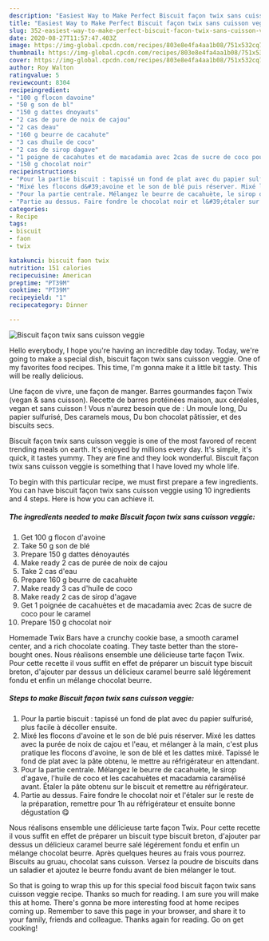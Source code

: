 ```yaml
---
description: "Easiest Way to Make Perfect Biscuit façon twix sans cuisson veggie"
title: "Easiest Way to Make Perfect Biscuit façon twix sans cuisson veggie"
slug: 352-easiest-way-to-make-perfect-biscuit-facon-twix-sans-cuisson-veggie
date: 2020-08-27T11:57:47.403Z
image: https://img-global.cpcdn.com/recipes/803e8e4fa4aa1b08/751x532cq70/biscuit-facon-twix-sans-cuisson-veggie-photo-principale-de-la-recette.jpg
thumbnail: https://img-global.cpcdn.com/recipes/803e8e4fa4aa1b08/751x532cq70/biscuit-facon-twix-sans-cuisson-veggie-photo-principale-de-la-recette.jpg
cover: https://img-global.cpcdn.com/recipes/803e8e4fa4aa1b08/751x532cq70/biscuit-facon-twix-sans-cuisson-veggie-photo-principale-de-la-recette.jpg
author: Roy Walton
ratingvalue: 5
reviewcount: 8304
recipeingredient:
- "100 g flocon davoine"
- "50 g son de bl"
- "150 g dattes dnoyauts"
- "2 cas de pure de noix de cajou"
- "2 cas deau"
- "160 g beurre de cacahute"
- "3 cas dhuile de coco"
- "2 cas de sirop dagave"
- "1 poigne de cacahutes et de macadamia avec 2cas de sucre de coco pour le caramel"
- "150 g chocolat noir"
recipeinstructions:
- "Pour la partie biscuit : tapissé un fond de plat avec du papier sulfurisé, plus facile à décoller ensuite."
- "Mixé les flocons d&#39;avoine et le son de blé puis réserver. Mixé les dattes avec la purée de noix de cajou et l&#39;eau, et mélanger à la main, c&#39;est plus pratique les flocons d&#39;avoine, le son de blé et les dattes mixé. Tapissé le fond de plat avec la pâte obtenu, le mettre au réfrigérateur en attendant."
- "Pour la partie centrale. Mélangez le beurre de cacahuète, le sirop d&#39;agave, l&#39;huile de coco et les cacahuètes et macadamia caramélisé avant. Étaler la pâte obtenu sur le biscuit et remettre au réfrigérateur."
- "Partie au dessus. Faire fondre le chocolat noir et l&#39;étaler sur le reste de la préparation, remettre pour 1h au réfrigérateur et ensuite bonne dégustation 😋"
categories:
- Recipe
tags:
- biscuit
- faon
- twix

katakunci: biscuit faon twix 
nutrition: 151 calories
recipecuisine: American
preptime: "PT39M"
cooktime: "PT39M"
recipeyield: "1"
recipecategory: Dinner

---
```



![Biscuit façon twix sans cuisson veggie](https://img-global.cpcdn.com/recipes/803e8e4fa4aa1b08/751x532cq70/biscuit-facon-twix-sans-cuisson-veggie-photo-principale-de-la-recette.jpg)

Hello everybody, I hope you're having an incredible day today. Today, we're going to make a special dish, biscuit façon twix sans cuisson veggie. One of my favorites food recipes. This time, I'm gonna make it a little bit tasty. This will be really delicious.

Une façon de vivre, une façon de manger. Barres gourmandes façon Twix (vegan &amp; sans cuisson). Recette de barres protéinées maison, aux céréales, vegan et sans cuisson ! Vous n&#39;aurez besoin que de : Un moule long, Du papier sulfurisé, Des caramels mous, Du bon chocolat pâtissier, et des biscuits secs.

Biscuit façon twix sans cuisson veggie is one of the most favored of recent trending meals on earth. It's enjoyed by millions every day. It's simple, it's quick, it tastes yummy. They are fine and they look wonderful. Biscuit façon twix sans cuisson veggie is something that I have loved my whole life.


To begin with this particular recipe, we must first prepare a few ingredients. You can have biscuit façon twix sans cuisson veggie using 10 ingredients and 4 steps. Here is how you can achieve it.

<!--inarticleads1-->

##### The ingredients needed to make Biscuit façon twix sans cuisson veggie:

1. Get 100 g flocon d&#39;avoine
1. Take 50 g son de blé
1. Prepare 150 g dattes dénoyautés
1. Make ready 2 cas de purée de noix de cajou
1. Take 2 cas d&#39;eau
1. Prepare 160 g beurre de cacahuète
1. Make ready 3 cas d&#39;huile de coco
1. Make ready 2 cas de sirop d&#39;agave
1. Get 1 poignée de cacahuètes et de macadamia avec 2cas de sucre de coco pour le caramel
1. Prepare 150 g chocolat noir


Homemade Twix Bars have a crunchy cookie base, a smooth caramel center, and a rich chocolate coating. They taste better than the store-bought ones. Nous réalisons ensemble une délicieuse tarte façon Twix. Pour cette recette il vous suffit en effet de préparer un biscuit type biscuit breton, d&#39;ajouter par dessus un délicieux caramel beurre salé légérement fondu et enfin un mélange chocolat beurre. 

<!--inarticleads2-->

##### Steps to make Biscuit façon twix sans cuisson veggie:

1. Pour la partie biscuit : tapissé un fond de plat avec du papier sulfurisé, plus facile à décoller ensuite.
1. Mixé les flocons d&#39;avoine et le son de blé puis réserver. Mixé les dattes avec la purée de noix de cajou et l&#39;eau, et mélanger à la main, c&#39;est plus pratique les flocons d&#39;avoine, le son de blé et les dattes mixé. Tapissé le fond de plat avec la pâte obtenu, le mettre au réfrigérateur en attendant.
1. Pour la partie centrale. Mélangez le beurre de cacahuète, le sirop d&#39;agave, l&#39;huile de coco et les cacahuètes et macadamia caramélisé avant. Étaler la pâte obtenu sur le biscuit et remettre au réfrigérateur.
1. Partie au dessus. Faire fondre le chocolat noir et l&#39;étaler sur le reste de la préparation, remettre pour 1h au réfrigérateur et ensuite bonne dégustation 😋


Nous réalisons ensemble une délicieuse tarte façon Twix. Pour cette recette il vous suffit en effet de préparer un biscuit type biscuit breton, d&#39;ajouter par dessus un délicieux caramel beurre salé légérement fondu et enfin un mélange chocolat beurre. Après quelques heures au frais vous pourrez. Biscuits au gruau, chocolat sans cuisson. Versez la poudre de biscuits dans un saladier et ajoutez le beurre fondu avant de bien mélanger le tout. 

So that is going to wrap this up for this special food biscuit façon twix sans cuisson veggie recipe. Thanks so much for reading. I am sure you will make this at home. There's gonna be more interesting food at home recipes coming up. Remember to save this page in your browser, and share it to your family, friends and colleague. Thanks again for reading. Go on get cooking!
